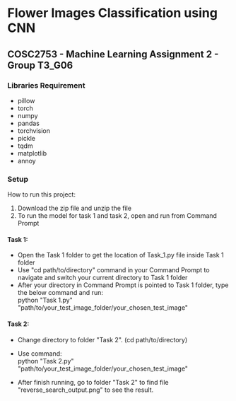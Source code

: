 # Flower Images Classification using CNN

## COSC2753 - Machine Learning Assignment 2 - Group T3_G06

### Libraries Requirement
- pillow
- torch
- numpy
- pandas
- torchvision
- pickle
- tqdm
- matplotlib
- annoy

### Setup
How to run this project: 

1. Download the zip file and unzip the file
2. To run the model for task 1 and task 2, open and run from Command Prompt

#### Task 1: 
- Open the Task 1 folder to get the location of Task_1.py file inside Task 1 folder
- Use "cd path/to/directory" command in your Command Prompt to navigate and switch your current directory to Task 1 folder
- After your directory in Command Prompt is pointed to Task 1 folder, type the below command and run:<br>
	python "Task 1.py" "path/to/your_test_image_folder/your_chosen_test_image"


#### Task 2:
- Change directory to folder "Task 2". (cd path/to/directory)
- Use command: <br>
	python "Task 2.py" "path/to/your_test_image_folder/your_chosen_test_image"

- After finish running, go to folder "Task 2" to find file "reverse_search_output.png" to see the result.


